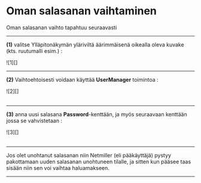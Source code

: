 # Oman salasanan vaihtaminen

Oman salasanan vaihto tapahtuu seuraavasti

----

__(1)__ valitse Ylläpitonäkymän yläriviltä äärimmäisenä oikealla oleva kuvake (kts. ruutumalli esim.) :

<figure class="fig-n" style="margin:10px 0 0 0">
![1][]
<figcaption></figcaption>
</figure>

----

__(2)__ Vaihtoehtoisesti voidaan käyttää __UserManager__ toimintoa :

<figure class="fig-n" style="margin:10px 0 30px 0">
![2][]
</figure>

----

__(3)__ anna uusi salasana __Password__-kenttään, ja myös seuraavaan kenttään jossa se vahvistetaan :


<figure class="fig-n border" style="margin:10px 0 30px 0">
![3][]
</figure>

----


<div class='msg msg-warn'>
Jos olet unohtanut salasanan niin Netmiller (eli pääkäyttäjä) pystyy
pakottamaan uuden salasanan unohtuneen tilalle, ja sitten kun pääsee
taas sisään niin sen voi vaihtaa haluamakseen.
</div>

----

[1]: kuvat/kuva103.png "Toiminto ohjauspaneelissa"
[2]: kuvat/kuva104.png "Ruutumalli"
[3]: kuvat/kuva105.png "Ruutumalli"
[4]: kuvat/kuva09.png "Ruutumalli toiminnoista"

